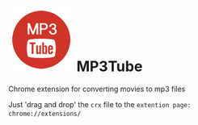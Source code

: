 ![ScreenShot](/src/icons/128x128.png)
MP3Tube
=======

Chrome extension for converting movies to mp3 files

Just 'drag and drop' the `crx` file to the `extention page: chrome://extensions/`
